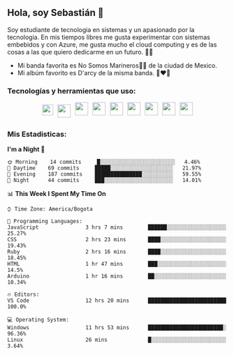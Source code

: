 ## Hola, soy Sebastián 👋

Soy estudiante de tecnologia en sistemas y un apasionado por la tecnologia.
En mis tiempos libres me gusta experimentar con sistemas embebidos y con Azure, me gusta mucho el cloud computing y es de las cosas a las que quiero dedicarme en un futuro. 🚀🌠

- Mi banda favorita es No Somos Marineros🚫🚢 de la ciudad de Mexico.
- Mi albúm favorito es D'arcy de la misma banda. 📼❤️💽


### Tecnologías y herramientas que uso: 
<div style="display: flex; flex-direction: row; justify-content: center;">
  <img src="https://cdn.svgporn.com/logos/ruby.svg" width="25px" height="25px" hspace="5" vspace="5"/>
  <img src="https://cdn.svgporn.com/logos/go.svg" width="30px" height="30px" hspace="5" vspace="5"/>
  <img src="https://cdn.svgporn.com/logos/javascript.svg" width="30px" height="30px" hspace="5"/>
  <img src="https://cdn.svgporn.com/logos/arduino.svg" width="30px" height="30px" hspace="5"/>
<!--   <img src="https://cdn.svgporn.com/logos/raspberry-pi.svg" width="30px" height="30px" hspace="5"/>
  <img src="https://cdn.svgporn.com/logos/google-cloud.svg" width="30px" height="30px" hspace="5"/>
  <img src="https://cdn.svgporn.com/logos/azure-icon.svg" width="30px" height="30px" hspace="5"/> -->
  <img src="https://cdn.svgporn.com/logos/docker-icon.svg" width="30px" height="30px" hspace="5"/>
  <img src="https://cdn.svgporn.com/logos/bash-icon.svg" width="30px" height="30px" hspace="5"/>
  <img src="https://cdn.svgporn.com/logos/visual-studio-code.svg" width="30px" height="30px" hspace="5"/>
  <img src="https://cdn.svgporn.com/logos/intellij-idea.svg" width="30px" height="30px" hspace="5"/>
  <img src="https://cdn.svgporn.com/logos/hyper.svg" width="30px" height="30px" hspace="5"/>
</div>


 ### Mis Estadisticas: 

<!--START_SECTION:waka-->
**I'm a Night 🦉** 

```text
🌞 Morning    14 commits     █░░░░░░░░░░░░░░░░░░░░░░░░   4.46% 
🌆 Daytime    69 commits     █████░░░░░░░░░░░░░░░░░░░░   21.97% 
🌃 Evening    187 commits    ███████████████░░░░░░░░░░   59.55% 
🌙 Night      44 commits     ███░░░░░░░░░░░░░░░░░░░░░░   14.01%

```


📊 **This Week I Spent My Time On** 

```text
⌚︎ Time Zone: America/Bogota

💬 Programming Languages: 
JavaScript               3 hrs 7 mins        ██████░░░░░░░░░░░░░░░░░░░   25.27% 
CSS                      2 hrs 23 mins       ████░░░░░░░░░░░░░░░░░░░░░   19.43% 
Ruby                     2 hrs 16 mins       ████░░░░░░░░░░░░░░░░░░░░░   18.45% 
HTML                     1 hr 47 mins        ███░░░░░░░░░░░░░░░░░░░░░░   14.5% 
Arduino                  1 hr 16 mins        ██░░░░░░░░░░░░░░░░░░░░░░░   10.34%

🔥 Editors: 
VS Code                  12 hrs 20 mins      █████████████████████████   100.0%

💻 Operating System: 
Windows                  11 hrs 53 mins      ████████████████████████░   96.36% 
Linux                    26 mins             █░░░░░░░░░░░░░░░░░░░░░░░░   3.64%

```


<!--END_SECTION:waka-->
